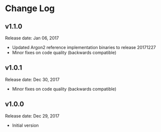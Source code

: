 # Change Log

## v1.1.0

Release date: Jan 06, 2017

- Updated Argon2 reference implementation binaries to release 20171227
- Minor fixes on code quality (backwards compatible)

## v1.0.1

Release date: Dec 30, 2017

- Minor fixes on code quality (backwards compatible)

## v1.0.0

Release date: Dec 29, 2017

- Initial version